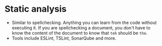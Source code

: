 # Static analysis

- Similar to spellchecking. Anything you can learn from the code without executing it. If you are spellchecking a document, you don't have to know the content of the document to know that `teh` should be `the`.
- Tools include ESLint, TSLint, SonarQube and more.